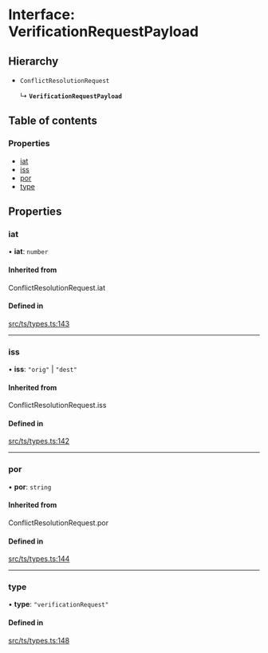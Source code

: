# Interface: VerificationRequestPayload

## Hierarchy

- `ConflictResolutionRequest`

  ↳ **`VerificationRequestPayload`**

## Table of contents

### Properties

- [iat](VerificationRequestPayload.md#iat)
- [iss](VerificationRequestPayload.md#iss)
- [por](VerificationRequestPayload.md#por)
- [type](VerificationRequestPayload.md#type)

## Properties

### iat

• **iat**: `number`

#### Inherited from

ConflictResolutionRequest.iat

#### Defined in

[src/ts/types.ts:143](https://gitlab.com/i3-market/code/wp3/t3.2/conflict-resolution/non-repudiation-protocol/-/blob/5b44d38/src/ts/types.ts#L143)

___

### iss

• **iss**: ``"orig"`` \| ``"dest"``

#### Inherited from

ConflictResolutionRequest.iss

#### Defined in

[src/ts/types.ts:142](https://gitlab.com/i3-market/code/wp3/t3.2/conflict-resolution/non-repudiation-protocol/-/blob/5b44d38/src/ts/types.ts#L142)

___

### por

• **por**: `string`

#### Inherited from

ConflictResolutionRequest.por

#### Defined in

[src/ts/types.ts:144](https://gitlab.com/i3-market/code/wp3/t3.2/conflict-resolution/non-repudiation-protocol/-/blob/5b44d38/src/ts/types.ts#L144)

___

### type

• **type**: ``"verificationRequest"``

#### Defined in

[src/ts/types.ts:148](https://gitlab.com/i3-market/code/wp3/t3.2/conflict-resolution/non-repudiation-protocol/-/blob/5b44d38/src/ts/types.ts#L148)
